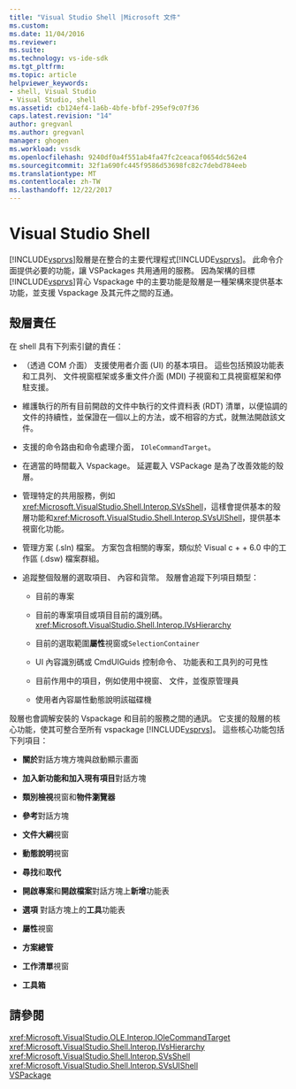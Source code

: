 ```yaml
---
title: "Visual Studio Shell |Microsoft 文件"
ms.custom: 
ms.date: 11/04/2016
ms.reviewer: 
ms.suite: 
ms.technology: vs-ide-sdk
ms.tgt_pltfrm: 
ms.topic: article
helpviewer_keywords:
- shell, Visual Studio
- Visual Studio, shell
ms.assetid: cb124ef4-1a6b-4bfe-bfbf-295ef9c07f36
caps.latest.revision: "14"
author: gregvanl
ms.author: gregvanl
manager: ghogen
ms.workload: vssdk
ms.openlocfilehash: 9240df0a4f551ab4fa47fc2ceacaf0654dc562e4
ms.sourcegitcommit: 32f1a690fc445f9586d53698fc82c7debd784eeb
ms.translationtype: MT
ms.contentlocale: zh-TW
ms.lasthandoff: 12/22/2017
---
```

# <a name="visual-studio-shell"></a>Visual Studio Shell
[!INCLUDE[vsprvs](../../code-quality/includes/vsprvs_md.md)]殼層是在整合的主要代理程式[!INCLUDE[vsprvs](../../code-quality/includes/vsprvs_md.md)]。 此命令介面提供必要的功能，讓 VSPackages 共用通用的服務。 因為架構的目標[!INCLUDE[vsprvs](../../code-quality/includes/vsprvs_md.md)]背心 Vspackage 中的主要功能是殼層是一種架構來提供基本功能，並支援 Vspackage 及其元件之間的互通。  
  
## <a name="shell-responsibilities"></a>殼層責任  
 在 shell 具有下列索引鍵的責任：  
  
-   （透過 COM 介面） 支援使用者介面 (UI) 的基本項目。 這些包括預設功能表和工具列、 文件視窗框架或多重文件介面 (MDI) 子視窗和工具視窗框架和停駐支援。  
  
-   維護執行的所有目前開啟的文件中執行的文件資料表 (RDT) 清單，以便協調的文件的持續性，並保證在一個以上的方法，或不相容的方式，就無法開啟該文件。  
  
-   支援的命令路由和命令處理介面， `IOleCommandTarget`。  
  
-   在適當的時間載入 Vspackage。 延遲載入 VSPackage 是為了改善效能的殼層。  
  
-   管理特定的共用服務，例如<xref:Microsoft.VisualStudio.Shell.Interop.SVsShell>，這樣會提供基本的殼層功能和<xref:Microsoft.VisualStudio.Shell.Interop.SVsUIShell>，提供基本視窗化功能。  
  
-   管理方案 (.sln) 檔案。 方案包含相關的專案，類似於 Visual c + + 6.0 中的工作區 (.dsw) 檔案群組。  
  
-   追蹤整個殼層的選取項目、 內容和貨幣。 殼層會追蹤下列項目類型：  
  
    -   目前的專案  
  
    -   目前的專案項目或項目目前的識別碼。<xref:Microsoft.VisualStudio.Shell.Interop.IVsHierarchy>  
  
    -   目前的選取範圍**屬性**視窗或`SelectionContainer`  
  
    -   UI 內容識別碼或 CmdUIGuids 控制命令、 功能表和工具列的可見性  
  
    -   目前作用中的項目，例如使用中視窗、 文件，並復原管理員  
  
    -   使用者內容屬性動態說明該磁碟機  
  
 殼層也會調解安裝的 Vspackage 和目前的服務之間的通訊。 它支援的殼層的核心功能，使其可整合至所有 vspackage [!INCLUDE[vsprvs](../../code-quality/includes/vsprvs_md.md)]。 這些核心功能包括下列項目：  
  
-   **關於**對話方塊方塊與啟動顯示畫面  
  
-   **加入新功能和加入現有項目**對話方塊  
  
-   **類別檢視**視窗和**物件瀏覽器**  
  
-   **參考**對話方塊  
  
-   **文件大綱**視窗  
  
-   **動態說明**視窗  
  
-   **尋找**和**取代**  
  
-   **開啟專案**和**開啟檔案**對話方塊上**新增**功能表  
  
-   **選項** 對話方塊上的**工具**功能表  
  
-   **屬性**視窗  
  
-   **方案總管**  
  
-   **工作清單**視窗  
  
-   **工具箱**  
  
## <a name="see-also"></a>請參閱  
 <xref:Microsoft.VisualStudio.OLE.Interop.IOleCommandTarget>   
 <xref:Microsoft.VisualStudio.Shell.Interop.IVsHierarchy>   
 <xref:Microsoft.VisualStudio.Shell.Interop.SVsShell>   
 <xref:Microsoft.VisualStudio.Shell.Interop.SVsUIShell>   
 [VSPackage](../../extensibility/internals/vspackages.md)